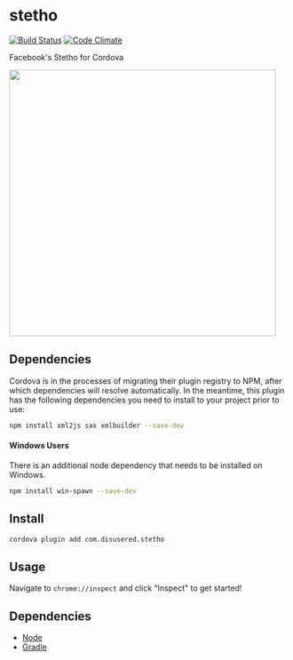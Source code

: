 stetho
====

[![Build Status](https://travis-ci.org/disusered/cordova-stetho.svg)](https://travis-ci.org/disusered/cordova-stetho) [![Code Climate](https://codeclimate.com/github/disusered/cordova-stetho/badges/gpa.svg)](https://codeclimate.com/github/disusered/cordova-stetho) 

Facebook's Stetho for Cordova

<a href="https://raw.githubusercontent.com/disusered/cordova-stetho/docs/stetho.png">
  <img src="https://raw.githubusercontent.com/disusered/cordova-stetho/docs/stetho.png" width="480px" />
</a>

## Dependencies
Cordova is in the processes of migrating their plugin registry to NPM, after which dependencies will resolve automatically. In the meantime, this plugin has the following dependencies you need to install to your project prior to use:
```bash
npm install xml2js sax xmlbuilder --save-dev
```

#### Windows Users
There is an additional node dependency that needs to be installed on Windows.
```bash
npm install win-spawn --save-dev
```

## Install
```bash
cordova plugin add com.disusered.stetho
```

## Usage
Navigate to `chrome://inspect` and click "Inspect" to get started!

## Dependencies
- [Node](http://nodejs.org/)
- [Gradle](https://gradle.org/)
